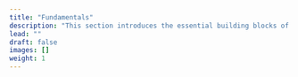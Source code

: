 ```yaml
---
title: "Fundamentals"
description: "This section introduces the essential building blocks of ETLBox, providing generic, multi-purpose examples that demonstrate the core concepts and data flow patterns."
lead: ""
draft: false
images: []
weight: 1
---
```

